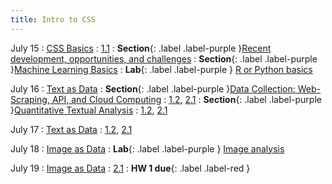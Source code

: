 ```yaml
---
title: Intro to CSS
---
```


July 15
: [CSS Basics](#)
  : [1.1](#)
: **Section**{: .label .label-purple }[Recent development, opportunities, and challenges](#)
: **Section**{: .label .label-purple }[Machine Learning Basics](#)
: **Lab**{: .label .label-purple } [R or Python basics](#)

July 16
: [Text as Data](#)
: **Section**{: .label .label-purple }[Data Collection: Web-Scraping, API, and Cloud Computing](#)
  : [1.2](#), [2.1](#)
: **Section**{: .label .label-purple }[Quantitative Textual Analysis](#)
  : [1.2](#), [2.1](#)

July 17
: [Text as Data](#)
  : [1.2](#), [2.1](#)

July 18
: [Image as Data](#)
: **Lab**{: .label .label-purple } [Image analysis](#)

July 19
: [Image as Data](#)
  : [2.1](#)
: **HW 1 due**{: .label .label-red }

